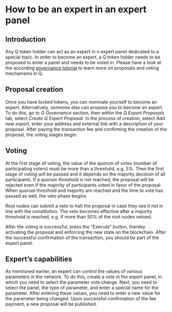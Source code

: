 # How to be an expert in an expert panel

## Introduction

Any Q token holder can act as an expert in n expert panel dedicated to a special topic. In order to become an expert, a Q token holder needs to be proposed to enter a panel and needs to be voted in. Please have a look at the according [governance tutorial](how-to-exercise-governance-rights.md) to learn more on proposals and voting mechanisms in Q.

## Proposal creation

Once you have locked tokens, you can nominate yourself to become an expert. Alternatively, someone else can propose you to become an expert. To do this, go to *Q Governance* section, then within the *Q Expert Proposals* tab, select *Create Q Expert Proposal*. In the process of creation, select *Add new expert*, enter your address and external link with a description of your proposal. After paying the transaction fee and confirming the creation of the proposal, the voting stages begin.

## Voting

At the first stage of voting, the value of the quorum of votes (number of participating voters) must be more than a threshold, e.g. 5%. Then the first stage of voting will be passed and it depends on the majority decision of all participants. If a quorum threshold is not reached, the proposal will be rejected even if the majority of participants voted in favor of the proposal. When quorum threshold and majority are reached and the time to vote has passed as well, the veto phase begins.

Root nodes can submit a veto to halt the proposal in case they see it not in line with the constitution. The veto becomes effective after a majority threshold is reached, e.g. if more than 50% of the root nodes vetoed.

After the voting is successful, press the "Execute" button, thereby activating the proposal and enforcing the new state on the blockchain. After the successful confirmation of the transaction, you should be part of the expert panel.

## Expert’s capabilities

As mentioned earlier, an expert can control the values ​​of various parameters in the network. To do this, create a vote in the expert panel, in which you need to select the parameter vote change. Next, you need to select the panel, the type of parameter, and enter a special name for the parameter. After entering these values, you need to enter a new value for the parameter being changed. Upon successful confirmation of the fee payment, a new proposal will be published.
